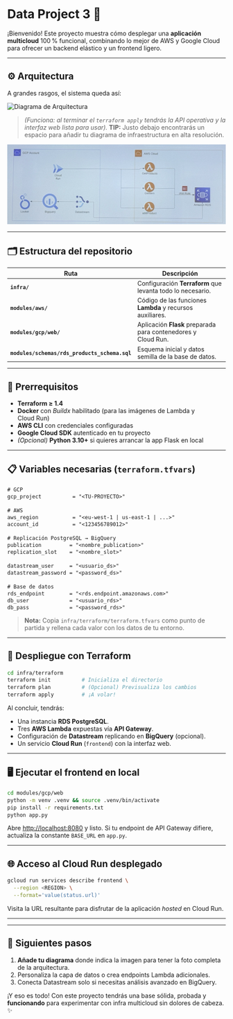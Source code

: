 # Data Project 3 🚀

¡Bienvenido! Este proyecto muestra cómo desplegar una **aplicación multicloud** 100 % funcional, combinando lo mejor de AWS y Google Cloud para ofrecer un backend elástico y un frontend ligero.

---

## ⚙️ Arquitectura

A grandes rasgos, el sistema queda así:

![Diagrama de Arquitectura](docs/arquitectura-dp3.jpg)

> *(Funciona: al terminar el `terraform apply` tendrás la API operativa y la interfaz web lista para usar).*
> **TIP:** Justo debajo encontrarás un espacio para añadir tu diagrama de infraestructura en alta resolución.

<!-- 👉 Reemplaza la ruta con la de tu imagen -->

![Diagrama de infraestructura](docs/infra_diagram.png)

---

## 🗂️ Estructura del repositorio

| Ruta                                          | Descripción                                                   |
| --------------------------------------------- | ------------------------------------------------------------- |
| **`infra/`**                                  | Configuración **Terraform** que levanta todo lo necesario.    |
| **`modules/aws/`**                            | Código de las funciones **Lambda** y recursos auxiliares.     |
| **`modules/gcp/web/`**                        | Aplicación **Flask** preparada para contenedores y Cloud Run. |
| **`modules/schemas/rds_products_schema.sql`** | Esquema inicial y datos semilla de la base de datos.          |

---

## 🔑 Prerrequisitos

* **Terraform ≥ 1.4**
* **Docker** con *Buildx* habilitado (para las imágenes de Lambda y Cloud Run)
* **AWS CLI** con credenciales configuradas
* **Google Cloud SDK** autenticado en tu proyecto
* *(Opcional)* **Python 3.10+** si quieres arrancar la app Flask en local

---

## 📋 Variables necesarias (`terraform.tfvars`)

```hcl
# GCP
gcp_project          = "<TU‑PROYECTO>"

# AWS
aws_region           = "<eu-west-1 | us-east-1 | ...>"
account_id           = "<123456789012>"

# Replicación PostgreSQL → BigQuery
publication         = "<nombre_publication>"
replication_slot    = "<nombre_slot>"

datastream_user     = "<usuario_ds>"
datastream_password = "<password_ds>"

# Base de datos
rds_endpoint        = "<rds.endpoint.amazonaws.com>"
db_user             = "<usuario_rds>"
db_pass             = "<password_rds>"
```

> **Nota:** Copia `infra/terraform/terraform.tfvars` como punto de partida y rellena cada valor con los datos de tu entorno.

---

## 🚀 Despliegue con Terraform

```bash
cd infra/terraform
terraform init          # Inicializa el directorio
terraform plan          # (Opcional) Previsualiza los cambios
terraform apply         # ¡A volar!
```

Al concluir, tendrás:

* Una instancia **RDS PostgreSQL**.
* Tres **AWS Lambda** expuestas vía **API Gateway**.
* Configuración de **Datastream** replicando en **BigQuery** (opcional).
* Un servicio **Cloud Run** (`frontend`) con la interfaz web.

---

## 🖥️ Ejecutar el frontend en local

```bash
cd modules/gcp/web
python -m venv .venv && source .venv/bin/activate
pip install -r requirements.txt
python app.py
```

Abre [http://localhost:8080](http://localhost:8080) y listo.
Si tu endpoint de API Gateway difiere, actualiza la constante `BASE_URL` en `app.py`.

---

## 🌐 Acceso al Cloud Run desplegado

```bash
gcloud run services describe frontend \
  --region <REGION> \
  --format='value(status.url)'
```

Visita la URL resultante para disfrutar de la aplicación *hosted* en Cloud Run.

---

---

## 💬 Siguientes pasos

1. **Añade tu diagrama** donde indica la imagen para tener la foto completa de la arquitectura.
2. Personaliza la capa de datos o crea endpoints Lambda adicionales.
3. Conecta Datastream solo si necesitas análisis avanzado en BigQuery.

¡Y eso es todo! Con este proyecto tendrás una base sólida, probada y **funcionando** para experimentar con infra multicloud sin dolores de cabeza. ✨
